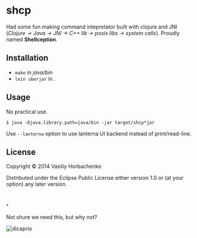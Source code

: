 # shcp

Had some fun making command intepretator built with clojure and JNI (_Clojure -> Java -> JNI -> C++ lib -> posix libs -> system calls_). Proudly named __Shellception__.

## Installation

* `make` in _java/bin_
* `lein uberjar` in _._

## Usage

No practical use.

    $ java -Djava.library.path=java/bin -jar target/shcp*jar

Use `--lanterna` option to use lanterna UI backend instead of print/read-line.

## License

Copyright © 2014 Vasiliy Horbachenko

Distributed under the Eclipse Public License either version 1.0 or (at
your option) any later version.

## .

Not shure we need this, but why not? 

![dicaprio](http://i.imgur.com/3Afjw1u.jpg)

